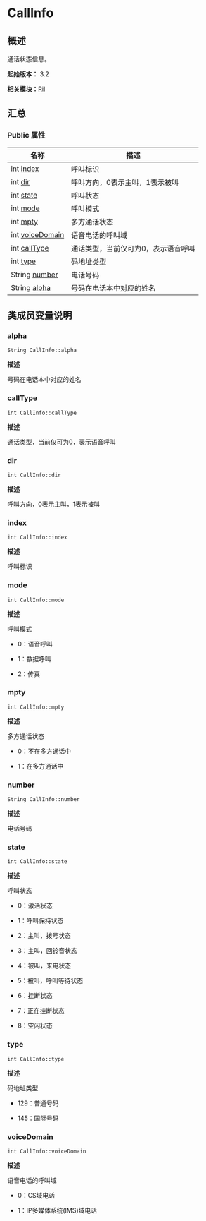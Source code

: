# CallInfo


## 概述

通话状态信息。

**起始版本：** 3.2

**相关模块：**[Ril](_ril_v11.md)


## 汇总


### Public 属性

| 名称 | 描述 | 
| -------- | -------- |
| int [index](#index) | 呼叫标识  | 
| int [dir](#dir) | 呼叫方向，0表示主叫，1表示被叫  | 
| int [state](#state) | 呼叫状态 | 
| int [mode](#mode) | 呼叫模式 | 
| int [mpty](#mpty) | 多方通话状态 | 
| int [voiceDomain](#voicedomain) | 语音电话的呼叫域 | 
| int [callType](#calltype) | 通话类型，当前仅可为0，表示语音呼叫  | 
| int [type](#type) | 码地址类型 | 
| String [number](#number) | 电话号码  | 
| String [alpha](#alpha) | 号码在电话本中对应的姓名  | 


## 类成员变量说明


### alpha

```
String CallInfo::alpha
```
**描述**

号码在电话本中对应的姓名


### callType

```
int CallInfo::callType
```
**描述**

通话类型，当前仅可为0，表示语音呼叫


### dir

```
int CallInfo::dir
```
**描述**

呼叫方向，0表示主叫，1表示被叫


### index

```
int CallInfo::index
```
**描述**

呼叫标识


### mode

```
int CallInfo::mode
```
**描述**

呼叫模式

- 0：语音呼叫

- 1：数据呼叫

- 2：传真 


### mpty

```
int CallInfo::mpty
```
**描述**

多方通话状态

- 0：不在多方通话中

- 1：在多方通话中 


### number

```
String CallInfo::number
```
**描述**

电话号码


### state

```
int CallInfo::state
```
**描述**

呼叫状态

- 0：激活状态

- 1：呼叫保持状态

- 2：主叫，拨号状态

- 3：主叫，回铃音状态

- 4：被叫，来电状态

- 5：被叫，呼叫等待状态

- 6：挂断状态

- 7：正在挂断状态

- 8：空闲状态 


### type

```
int CallInfo::type
```
**描述**

码地址类型

- 129：普通号码

- 145：国际号码 


### voiceDomain

```
int CallInfo::voiceDomain
```
**描述**

语音电话的呼叫域

- 0：CS域电话

- 1：IP多媒体系统(IMS)域电话 
